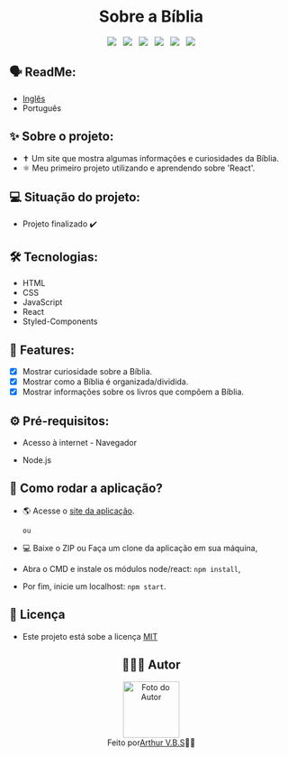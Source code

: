 <h1 align="center">Sobre a Bíblia</h1>

<div align="center">
  <img src="https://img.shields.io/badge/License-MIT-000?style=social&logo=json&logoColor=469BD2">
  &nbsp;
  <img src="https://img.shields.io/badge/GitHub-000?style=social&logo=github&logoColor=469BD2">
  &nbsp;
  <img src="https://img.shields.io/badge/HTML-000?style=social&logo=html5&logoColor=469BD2">
  &nbsp;
  <img src="https://img.shields.io/badge/CSS-000?style=social&logo=css3&logoColor=469BD2">
  &nbsp;
  <img src="https://img.shields.io/badge/JavaScript-000?style=social&logo=javascript&logoColor=469BD2">
  &nbsp;
  <img src="https://img.shields.io/badge/React-000?style=social&logo=react&logoColor=469BD2">
</div>

## 🗣️ ReadMe:

- [Inglês](https://github.com/ArthurVBS/AboutTheBible#about-the-bible)
- Português

## ✨ Sobre o projeto:

- ✝️ Um site que mostra algumas informações e curiosidades da Bíblia.
- ⚛️ Meu primeiro projeto utilizando e aprendendo sobre 'React'.

## 💻 Situação do projeto:

- Projeto finalizado ✔️

## 🛠 Tecnologias:

- HTML
- CSS
- JavaScript
- React
- Styled-Components

## 📝 Features:

- [x] Mostrar curiosidade sobre a Bíblia.
- [x] Mostrar como a Bíblia é organizada/dividida.
- [X] Mostrar informações sobre os livros que compõem a Bíblia.

## ⚙️ Pré-requisitos:

- Acesso à internet - Navegador

- Node.js

## 🚀 Como rodar a aplicação?

- 🌎 Acesse o [site da aplicação](https://arthurvbs.github.io/AboutTheBible/).

  `ou`

- 💻 Baixe o ZIP ou Faça um clone da aplicação em sua máquina,
- Abra o CMD e instale os módulos node/react: `npm install`,
- Por fim, inicie um localhost: `npm start`.

## 📝 Licença

- Este projeto está sobe a licença [MIT](https://github.com/ArthurVBS/AboutTheBible/blob/main/LICENSE)

<h2 align="center">👨🏽‍💻 Autor</h2>
<div align="center">
  <img width="100px;" src="https://avatars.githubusercontent.com/u/84406367?v=4" alt="Foto do Autor"/>
  <br><span>Feito por<a href="https://github.com/ArthurVBS" target="_blank" rel="external">Arthur V.B.S</a>✌🏽</span>
</div>
